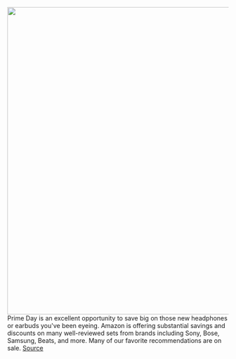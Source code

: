 <img src='https://cdn.vox-cdn.com/thumbor/BjjX6Of_N523NJetLwIESxYlaEc=/0x0:2040x1360/1200x800/filters:focal(857x517:1183x843)/cdn.vox-cdn.com/uploads/chorus_image/image/71099334/DSCF6033_Edited.0.jpeg' width='700px' /><br/>
Prime Day is an excellent opportunity to save big on those new headphones or earbuds you've been eyeing. Amazon is offering substantial savings and discounts on many well-reviewed sets from brands including Sony, Bose, Samsung, Beats, and more. Many of our favorite recommendations are on sale.
<a href='https://www.theverge.com/23204301/amazon-prime-day-best-headphone-earbud-deals-2022'> Source <a/>